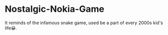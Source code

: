 # Nostalgic-Nokia-Game
It reminds of the infamous snake game, used be a part of every 2000s kid's life😀.
